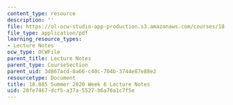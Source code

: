 ```yaml
---
content_type: resource
description: ''
file: https://ol-ocw-studio-app-production.s3.amazonaws.com/courses/18-085-computational-science-and-engineering-i-summer-2020/28fe7467dcf5a37a5527b6a76a1c7f5e_MIT18_085Summer20_lec_w6.pdf
file_type: application/pdf
learning_resource_types:
- Lecture Notes
ocw_type: OCWFile
parent_title: Lecture Notes
parent_type: CourseSection
parent_uid: 3d867acd-8a66-c40c-704b-3744e87e88e2
resourcetype: Document
title: 18.085 Summer 2020 Week 6 Lecture Notes
uid: 28fe7467-dcf5-a37a-5527-b6a76a1c7f5e
---
```

